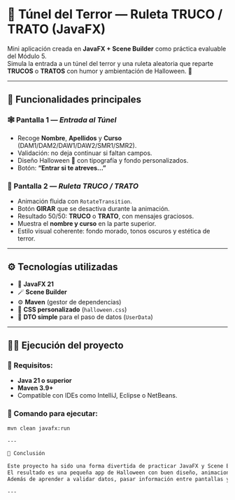 # 🎃 Túnel del Terror — Ruleta TRUCO / TRATO (JavaFX)

Mini aplicación creada en **JavaFX + Scene Builder** como práctica evaluable del Módulo 5.  
Simula la entrada a un túnel del terror y una ruleta aleatoria que reparte **TRUCOS** o **TRATOS** con humor y ambientación de Halloween. 👻

---

## 🧩 Funcionalidades principales

### 🕸️ Pantalla 1 — *Entrada al Túnel*
- Recoge **Nombre**, **Apellidos** y **Curso** (DAM1/DAM2/DAW1/DAW2/SMR1/SMR2).  
- Validación: no deja continuar si faltan campos.  
- Diseño Halloween 🎃 con tipografía y fondo personalizados.  
- Botón: **“Entrar si te atreves…”**

### 🧛 Pantalla 2 — *Ruleta TRUCO / TRATO*
- Animación fluida con `RotateTransition`.  
- Botón **GIRAR** que se desactiva durante la animación.  
- Resultado 50/50: **TRUCO** o **TRATO**, con mensajes graciosos.  
- Muestra el **nombre y curso** en la parte superior.  
- Estilo visual coherente: fondo morado, tonos oscuros y estética de terror.

---

## ⚙️ Tecnologías utilizadas
- 🧠 **JavaFX 21**
- 🪄 **Scene Builder**
- ⚙️ **Maven** (gestor de dependencias)
- 🎨 **CSS personalizado** (`halloween.css`)
- 💾 **DTO simple** para el paso de datos (`UserData`)

---

## 🧙‍♀️ Ejecución del proyecto

### 🔧 Requisitos:
- **Java 21 o superior**
- **Maven 3.9+**
- Compatible con IDEs como IntelliJ, Eclipse o NetBeans.

### 🚀 Comando para ejecutar:
```bash
mvn clean javafx:run

---

🧾 Conclusión

Este proyecto ha sido una forma divertida de practicar JavaFX y Scene Builder, mezclando programación con creatividad.
El resultado es una pequeña app de Halloween con buen diseño, animaciones suaves y un toque de humor 👻.
Además de aprender a validar datos, pasar información entre pantallas y aplicar estilos con CSS, fue una buena forma de hacer algo distinto y entretenido.🎃

---
